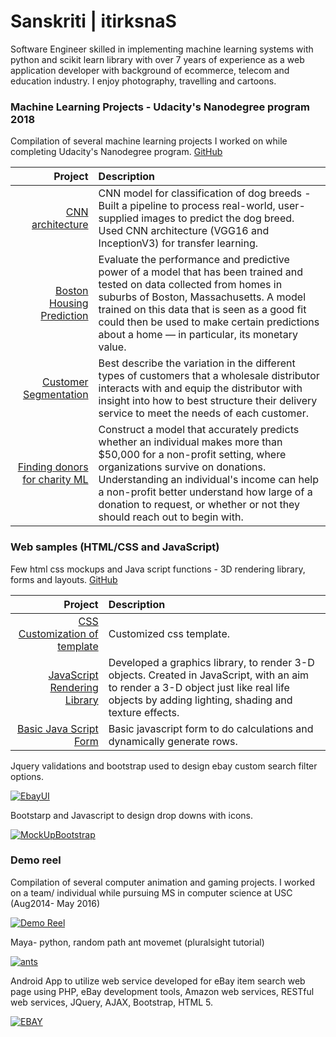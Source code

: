 # Sanskriti | itirksnaS

Software Engineer skilled in implementing machine learning systems with python and scikit learn library with over 7 years of experience as a web application developer with background of ecommerce, telecom and education industry. I enjoy photography, travelling and cartoons.


### Machine Learning Projects - Udacity's Nanodegree program 2018
Compilation of several machine learning projects I worked on while completing Udacity's Nanodegree program. [GitHub](https://github.com/sanskriti1991/machineLearningProjects)

| Project | Description |
| ------:| :-----------|
| [CNN architecture](https://sanskriti1991.github.io/machineLearningProjects/dog-project/report.html) | CNN model for classification of dog breeds - Built a pipeline to process real-world, user-supplied images to predict the dog breed. Used CNN architecture (VGG16 and InceptionV3) for transfer learning. |
| [Boston Housing Prediction](https://github.com/sanskriti1991/machineLearningProjects/blob/master/bostonHousing/boston_housing.ipynb)   | Evaluate the performance and predictive power of a model that has been trained and tested on data collected from homes in suburbs of Boston, Massachusetts. A model trained on this data that is seen as a good fit could then be used to make certain predictions about a home — in particular, its monetary value. |
| [Customer Segmentation](https://github.com/sanskriti1991/machineLearningProjects/blob/master/customer_segments/customer_segments.ipynb) | Best describe the variation in the different types of customers that a wholesale distributor interacts with and equip the distributor with insight into how to best structure their delivery service to meet the needs of each customer. |
| [Finding donors for charity ML](https://github.com/sanskriti1991/machineLearningProjects/blob/master/finding_donors/finding_donors.ipynb)    | Construct a model that accurately predicts whether an individual makes more than $50,000 for a non-profit setting, where organizations survive on donations. Understanding an individual's income can help a non-profit better understand how large of a donation to request, or whether or not they should reach out to begin with. |


### Web samples (HTML/CSS and JavaScript)
Few html css mockups and Java script functions - 3D rendering library, forms and layouts.  [GitHub](https://github.com/sanskriti1991/web-samples/tree/gh-pages)

| Project | Description |
| ------:| :-----------|
| [CSS Customization of template](https://sanskriti1991.github.io/web-samples/Boilerplate/Boilerplate/index1.html)   | Customized css template. |
| [JavaScript Rendering Library](https://sanskriti1991.github.io/web-samples/graphics/CS580HW61.html) | Developed a graphics library, to render 3-D objects. Created in JavaScript, with an aim to render a 3-D object just like real life objects by adding lighting, shading and texture effects. |
| [Basic Java Script Form](https://sanskriti1991.github.io/web-samples/travel_fund_document.html#)    | Basic javascript form to do calculations and dynamically generate rows. |

Jquery validations and bootstrap used to design ebay custom search filter options.

[![EbayUI](https://sanskriti1991.github.io/web-samples/eBaySearchTool/ebayUI.png)](https://github.com/sanskriti1991/web-samples/tree/gh-pages/eBaySearchTool)

Bootstarp and Javascript to design drop downs with icons.

[![MockUpBootstrap](https://sanskriti1991.github.io/web-samples/MockUpBootstrap/MWP.png)](https://github.com/sanskriti1991/web-samples/tree/gh-pages/MockUpBootstrap) 

### Demo reel 
Compilation of several computer animation and gaming projects. I worked on a team/ individual while pursuing MS in computer science at USC (Aug2014- May 2016)

[![Demo Reel](https://sanskriti1991.github.io/web-samples/images/demo%20reel.png)](https://www.youtube.com/watch?v=V960aCQwvTk)

Maya- python, random path ant movemet (pluralsight tutorial)

[![ants](https://sanskriti1991.github.io/web-samples/images/RandomPathAnimation.png)](https://youtu.be/FDz7okjBA34)

Android App to utilize web service developed for eBay item search web page using PHP, eBay development tools, Amazon web services, RESTful web services, JQuery, AJAX, Bootstrap, HTML 5.

[![EBAY](https://sanskriti1991.github.io/web-samples/images/ebay%20Mobile%20App.png)](https://youtu.be/zOxCczdjeqA)
